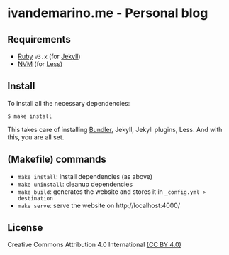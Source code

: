# ivandemarino.me - Personal blog

## Requirements

* [Ruby](https://www.ruby-lang.org/en/) `v3.x` (for [Jekyll](https://jekyllrb.com/))
* [NVM](https://github.com/nvm-sh/nvm) (for [Less](https://lesscss.org/))

## Install

To install all the necessary dependencies:

```shell
$ make install
```

This takes care of installing [Bundler](https://bundler.io/),
Jekyll, Jekyll plugins, Less. And with this, you are all set.

## (Makefile) commands

* `make install`: install dependencies (as above)
* `make uninstall`: cleanup dependencies
* `make build`: generates the website and stores it in `_config.yml > destination`
* `make serve`: serve the website on http://localhost:4000/

## License

Creative Commons Attribution 4.0 International [(CC BY 4.0)](./LICENSE)
